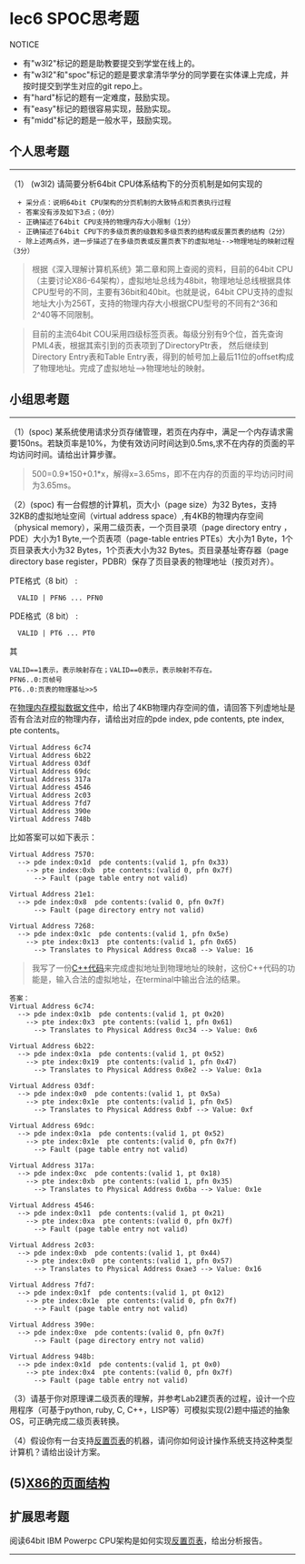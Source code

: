 # lec6 SPOC思考题


NOTICE
- 有"w3l2"标记的题是助教要提交到学堂在线上的。
- 有"w3l2"和"spoc"标记的题是要求拿清华学分的同学要在实体课上完成，并按时提交到学生对应的git repo上。
- 有"hard"标记的题有一定难度，鼓励实现。
- 有"easy"标记的题很容易实现，鼓励实现。
- 有"midd"标记的题是一般水平，鼓励实现。


## 个人思考题
---

（1） (w3l2) 请简要分析64bit CPU体系结构下的分页机制是如何实现的
```
  + 采分点：说明64bit CPU架构的分页机制的大致特点和页表执行过程
  - 答案没有涉及如下3点；（0分）
  - 正确描述了64bit CPU支持的物理内存大小限制（1分）
  - 正确描述了64bit CPU下的多级页表的级数和多级页表的结构或反置页表的结构（2分）
  - 除上述两点外，进一步描述了在多级页表或反置页表下的虚拟地址-->物理地址的映射过程（3分）
 ```

> 根据《深入理解计算机系统》第二章和网上查阅的资料，目前的64bit CPU（主要讨论X86-64架构），虚拟地址总线为48bit，物理地址总线根据具体CPU型号的不同，主要有36bit和40bit。也就是说，64bit CPU支持的虚拟地址大小为256T，支持的物理内存大小根据CPU型号的不同有2^36和2^40等不同限制。

> 目前的主流64bit COU采用四级标签页表。每级分别有9个位，首先查询PML4表，根据其索引到的页表项到了DirectoryPtr表，
然后继续到Directory Entry表和Table Entry表，得到的帧号加上最后11位的offset构成了物理地址。完成了虚拟地址-->物理地址的映射。

## 小组思考题
---

（1）(spoc) 某系统使用请求分页存储管理，若页在内存中，满足一个内存请求需要150ns。若缺页率是10%，为使有效访问时间达到0.5ms,求不在内存的页面的平均访问时间。请给出计算步骤。 


> 500=0.9\*150+0.1\*x，解得x=3.65ms，即不在内存的页面的平均访问时间为3.65ms。

（2）(spoc) 有一台假想的计算机，页大小（page size）为32 Bytes，支持32KB的虚拟地址空间（virtual address space）,有4KB的物理内存空间（physical memory），采用二级页表，一个页目录项（page directory entry ，PDE）大小为1 Byte,一个页表项（page-table entries
PTEs）大小为1 Byte，1个页目录表大小为32 Bytes，1个页表大小为32 Bytes。页目录基址寄存器（page directory base register，PDBR）保存了页目录表的物理地址（按页对齐）。

PTE格式（8 bit） :
```
  VALID | PFN6 ... PFN0
```
PDE格式（8 bit） :
```
  VALID | PT6 ... PT0
```
其
```
VALID==1表示，表示映射存在；VALID==0表示，表示映射不存在。
PFN6..0:页帧号
PT6..0:页表的物理基址>>5
```
在[物理内存模拟数据文件](https://github.com/xuyongjiande/os_exercises/blob/master/all/03-2-spoc-testdata.md)中，给出了4KB物理内存空间的值，请回答下列虚地址是否有合法对应的物理内存，请给出对应的pde index, pde contents, pte index, pte contents。
```
Virtual Address 6c74
Virtual Address 6b22
Virtual Address 03df
Virtual Address 69dc
Virtual Address 317a
Virtual Address 4546
Virtual Address 2c03
Virtual Address 7fd7
Virtual Address 390e
Virtual Address 748b
```

比如答案可以如下表示：
```
Virtual Address 7570:
  --> pde index:0x1d  pde contents:(valid 1, pfn 0x33)
    --> pte index:0xb  pte contents:(valid 0, pfn 0x7f)
      --> Fault (page table entry not valid)
      
Virtual Address 21e1:
  --> pde index:0x8  pde contents:(valid 0, pfn 0x7f)
      --> Fault (page directory entry not valid)

Virtual Address 7268:
  --> pde index:0x1c  pde contents:(valid 1, pfn 0x5e)
    --> pte index:0x13  pte contents:(valid 1, pfn 0x65)
      --> Translates to Physical Address 0xca8 --> Value: 16
```

>我写了一份[C++代码](../src/03-2-spoc/AddrTrans.cpp)来完成虚拟地址到物理地址的映射，这份C++代码的功能是，输入合法的虚拟地址，在terminal中输出合法的结果。

```
答案：
Virtual Address 6c74:
  --> pde index:0x1b  pde contents:(valid 1, pt 0x20)
    --> pte index:0x3  pte contents:(valid 1, pfn 0x61)
      --> Translates to Physical Address 0xc34 --> Value: 0x6

Virtual Address 6b22:
  --> pde index:0x1a  pde contents:(valid 1, pt 0x52)
    --> pte index:0x19  pte contents:(valid 1, pfn 0x47)
      --> Translates to Physical Address 0x8e2 --> Value: 0x1a

Virtual Address 03df:
  --> pde index:0x0  pde contents:(valid 1, pt 0x5a)
    --> pte index:0x1e  pte contents:(valid 1, pfn 0x5)
      --> Translates to Physical Address 0xbf --> Value: 0xf

Virtual Address 69dc:
  --> pde index:0x1a  pde contents:(valid 1, pt 0x52)
    --> pte index:0x1e  pte contents:(valid 0, pfn 0x7f)
      --> Fault (page table entry not valid)

Virtual Address 317a:
  --> pde index:0xc  pde contents:(valid 1, pt 0x18)
    --> pte index:0xb  pte contents:(valid 1, pfn 0x35)
      --> Translates to Physical Address 0x6ba --> Value: 0x1e

Virtual Address 4546:
  --> pde index:0x11  pde contents:(valid 1, pt 0x21)
    --> pte index:0xa  pte contents:(valid 0, pfn 0x7f)
      --> Fault (page table entry not valid)

Virtual Address 2c03:
  --> pde index:0xb  pde contents:(valid 1, pt 0x44)
    --> pte index:0x0  pte contents:(valid 1, pfn 0x57)
      --> Translates to Physical Address 0xae3 --> Value: 0x16

Virtual Address 7fd7:
  --> pde index:0x1f  pde contents:(valid 1, pt 0x12)
    --> pte index:0x1e  pte contents:(valid 0, pfn 0x7f)
      --> Fault (page table entry not valid)

Virtual Address 390e:
  --> pde index:0xe  pde contents:(valid 0, pfn 0x7f)
      --> Fault (page directory entry not valid)

Virtual Address 948b:
  --> pde index:0x1d  pde contents:(valid 1, pt 0x0)
    --> pte index:0x4  pte contents:(valid 0, pfn 0x7f)
      --> Fault (page table entry not valid)
```


（3）请基于你对原理课二级页表的理解，并参考Lab2建页表的过程，设计一个应用程序（可基于python, ruby, C, C++，LISP等）可模拟实现(2)题中描述的抽象OS，可正确完成二级页表转换。


（4）假设你有一台支持[反置页表](http://en.wikipedia.org/wiki/Page_table#Inverted_page_table)的机器，请问你如何设计操作系统支持这种类型计算机？请给出设计方案。

 (5)[X86的页面结构](http://os.cs.tsinghua.edu.cn/oscourse/OS2015/lecture06#head-1f58ea81c046bd27b196ea2c366d0a2063b304ab)
--- 

## 扩展思考题

阅读64bit IBM Powerpc CPU架构是如何实现[反置页表](http://en.wikipedia.org/wiki/Page_table#Inverted_page_table)，给出分析报告。

--- 
